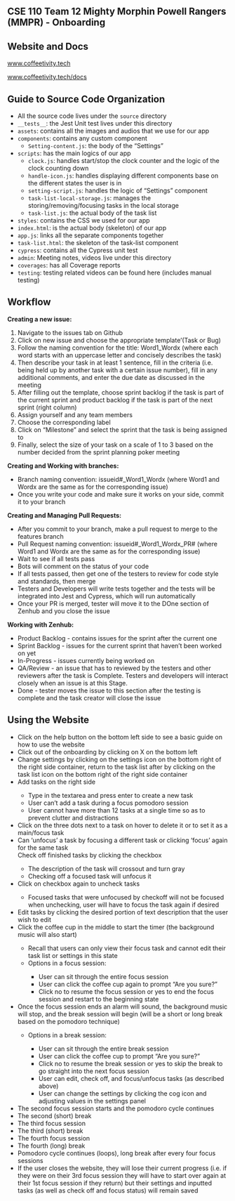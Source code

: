 ## CSE 110 Team 12 Mighty Morphin Powell Rangers (MMPR) - Onboarding
## Website and Docs
www.coffeetivity.tech

www.coffeetivity.tech/docs

## Guide to Source Code Organization
- All the source code lives under the `source` directory
- `__tests__`: the Jest Unit test lives under this directory
- `assets`: contains all the images and audios that we use for our app
- `components`: contains any custom component
	- `Setting-content.js`: the body of the “Settings”
- `scripts`: has the main logics of our app
	- `clock.js`: handles start/stop the clock counter and the logic of the clock counting down
	- `handle-icon.js`: handles displaying different components base on the different states the user is in
	- `setting-script.js`: handles the logic of “Settings” component
	- `task-list-local-storage.js`: manages the storing/removing/focusing tasks in the local storage
	- `task-list.js`: the actual body of the task list
- `styles`: contains the CSS we used for our app
- `index.html`: is the actual body (skeleton) of our app
- `app.js`: links all the separate components together
- `task-list.html`: the skeleton of the task-list component
- `cypress`: contains all the Cypress unit test
- `admin`: Meeting notes, videos live under this directory
- `coverages`: has all Coverage reports
- `testing`: testing related videos can be found here (includes manual testing)

## Workflow 
<b>Creating a new issue:</b>
  1. Navigate to the issues tab on Github
  2. Click on new issue and choose the appropriate template’(Task or Bug)
  3. Follow the naming convention for the title: Word1_Wordx (where each word starts with an uppercase letter and concisely describes the task)
  4. Then describe your task in at least 1 sentence, fill in the criteria (i.e. being held up by another task with a certain issue number), fill in any additional comments, and enter the due date as discussed in the meeting
  5. After filling out the template, choose sprint backlog if the task is part of the current sprint and product backlog if the task is part of the next sprint (right column)
  6. Assign yourself and any team members
  7. Choose the corresponding label
  8. Click on “Milestone” and select the sprint that the task is being assigned to
  9. Finally, select the size of your task on a scale of 1 to 3 based on the number decided from the sprint planning poker meeting

<b>Creating and Working with branches:</b>
- Branch naming convention: issueid#_Word1_Wordx (where Word1 and Wordx are the same as for the corresponding issue)
- Once you write your code and make sure it works on your side, commit it to your branch

<b>Creating and Managing Pull Requests:</b>
- After you commit to your branch, make a pull request to merge to the features branch
- Pull Request naming convention: issueid#_Word1_Wordx_PR# (where Word1 and Wordx are the same as for the corresponding issue)
- Wait to see if all tests pass
- Bots will comment on the status of your code
- If all tests passed, then get one of the testers to review for code style and standards, then merge
- Testers and Developers will write tests together and the tests will be integrated into Jest and Cypress, which will run automatically
- Once your PR is merged, tester will move it to the DOne section of Zenhub and you close the issue 

<b>Working with Zenhub:</b>
- Product Backlog - contains issues for the sprint after the current one
- Sprint Backlog - issues for the current sprint that haven’t been worked on yet
- In-Progress - issues currently being worked on
- QA/Review - an issue that has to reviewed by the testers and other reviewers after the task is Complete. Testers and developers will interact closely when an issue is at this Stage.
- Done - tester moves the issue to this section after the testing is complete and the task creator will close the issue

## Using the Website
<ul>
    <li>Click on the help button on the bottom left side to see a basic guide on how to use the website</li>
   <li>Click out of the onboarding by clicking on X on the bottom left</li>
    <li>Change settings by clicking on the settings icon on the bottom right of the right side container, return to the task list after by clicking on the task list icon on the bottom right of the right side container</li>
    <li>Add tasks on the right side</li>
    <ul>
        <li>Type in the textarea and press enter to create a new task</li>
        <li>User can’t add a task during a focus pomodoro session</li>
        <li>User cannot have more than 12 tasks at a single time so as to prevent clutter and distractions</li>
    </ul>
    <li>Click on the three dots next to a task on hover to delete it or to set it as a main/focus task</li>
    <li>Can ‘unfocus’ a task by focusing a different task or clicking ‘focus’ again for the same task</li>
    Check off finished tasks by clicking the checkbox
    <ul>
        <li>The description of the task will crossout and turn gray</li>
        <li>Checking off a focused task will unfocus it</li>
    </ul>
    <li>Click on checkbox again to uncheck tasks</li>
        <ul>
            <li>Focused tasks that were unfocused by checkoff will not be focused when unchecking, user will have to focus the task again if desired</li>
        </ul>
    <li>Edit tasks by clicking the desired portion of text description that the user wish to edit</li>
    <li>Click the coffee cup in the middle to start the timer (the background music will also start)</li>
    <ul>
        <li>Recall that users can only view their focus task and cannot edit their task list or settings in this state</li>
        <li>Options in a focus session:</li>
        <ul>
            <li>User can sit through the entire focus session </li>
            <li>User can click the coffee cup again to prompt “Are you sure?”</li>
            <li>Click no to resume the focus session or yes to end the focus session and restart to the beginning state</li>
        </ul>
    </ul>
    <li>Once the focus session ends an alarm will sound, the background music will stop, and the break session will begin (will be a short or long break based on the pomodoro technique)</li>
    <ul>
        <li>Options in a break session:</li>
        <ul>
            <li>User can sit through the entire break session</li>
            <li>User can click the coffee cup to prompt “Are you sure?”</li>
            <li>Click no to resume the break session or yes to skip the break to go straight into the next focus session</li>
            <li>User can edit, check off, and focus/unfocus tasks (as described above)</li>
            <li>User can change the settings by clicking the cog icon and adjusting values in the settings panel</li>
        </ul>
    </ul>
    <li>The second focus session starts and the pomodoro cycle continues</li>
    <li>The second (short) break</li>
    <li>The third focus session</li>
    <li>The third (short) break</li>
    <li>The fourth focus session</li>
    <li>The fourth (long) break</li>
    <li>Pomodoro cycle continues (loops), long break after every four focus sessions</li>
    <li>If the user closes the website, they will lose their current progress (i.e. if they were on their 3rd focus session they will have to start over again at their 1st focus session if they return) but their settings and inputted tasks (as well as check off and focus status) will remain saved</li>
</ul>
